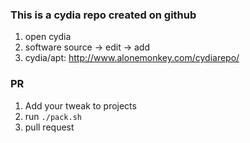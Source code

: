 ### This is a cydia repo created on github

1. open cydia
2. software source -> edit -> add
3. cydia/apt: http://www.alonemonkey.com/cydiarepo/

### PR

1. Add your tweak to projects
2. run `./pack.sh`
3. pull request
